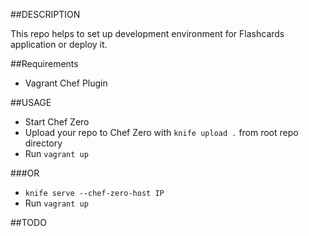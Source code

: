 ##DESCRIPTION

This repo helps to set up development environment for Flashcards application or deploy it.

##Requirements
  - Vagrant Chef Plugin

##USAGE

  - Start Chef Zero
  - Upload your repo to Chef Zero with `knife upload .` from root repo directory
  - Run `vagrant up`

  ###OR

  - `knife serve --chef-zero-host IP`
  - Run `vagrant up`

##TODO



